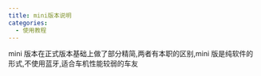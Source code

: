 ```yaml
---
title: mini版本说明
categories:
  - 使用教程
---
```


mini 版本在正式版本基础上做了部分精简,两者有本职的区别,mini 版是纯软件的形式,不使用蓝牙,适合车机性能较弱的车友
